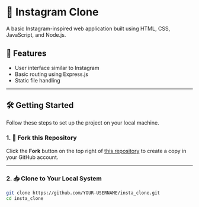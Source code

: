 # 📸 Instagram Clone

A basic Instagram-inspired web application built using HTML, CSS, JavaScript, and Node.js.

## 🚀 Features

- User interface similar to Instagram
- Basic routing using Express.js
- Static file handling

---

## 🛠️ Getting Started

Follow these steps to set up the project on your local machine.

### 1. 🍴 Fork this Repository

Click the **Fork** button on the top right of [this repository](https://github.com/Deo-Ashish/insta_clone.git) to create a copy in your GitHub account.

---

### 2. 📥 Clone to Your Local System

```bash
git clone https://github.com/YOUR-USERNAME/insta_clone.git
cd insta_clone
